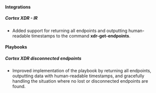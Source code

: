 
#### Integrations

##### Cortex XDR - IR

- Added support for returning all endpoints and outputting human-readable timestamps to the command **xdr-get-endpoints**.

#### Playbooks

##### Cortex XDR disconnected endpoints

- Improved implementation of the playbook by returning all endpoints, outputting data with human-readable timestamps, and gracefully handling the situation where no lost or disconnected endpoints are found.
